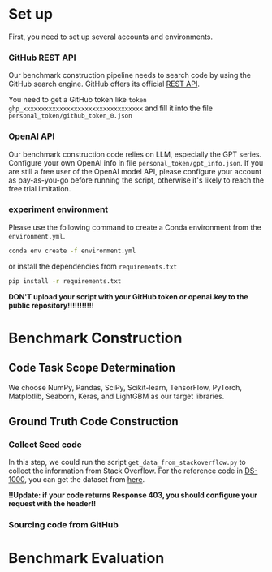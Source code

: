 # Set up

First, you need to set up several accounts and environments.

### GitHub REST API

Our benchmark construction pipeline needs to search code by using the GitHub search engine.
GitHub offers its official [REST API](https://docs.github.com/en/rest/about-the-rest-api).

You need to get a GitHub token like `token ghp_xxxxxxxxxxxxxxxxxxxxxxxxxxxxxxxxx` and fill it into the file `personal_token/github_token_0.json`


### OpenAI API

Our benchmark construction code relies on LLM, especially the GPT series.
Configure your own OpenAI info in file `personal_token/gpt_info.json`. 
If you are still a free user of the OpenAI model API, please configure your account as pay-as-you-go before running the script, otherwise it's likely to reach the free trial limitation.

### experiment environment

Please use the following command to create a Conda environment from the `environment.yml`.

```sh
conda env create -f environment.yml
```

or install the dependencies from `requirements.txt`

```sh
pip install -r requirements.txt
```


**DON'T upload your script with your GitHub token or openai.key to the public repository!!!!!!!!!!!**

# Benchmark Construction

## Code Task Scope Determination

We choose NumPy, Pandas, SciPy, Scikit-learn, TensorFlow, PyTorch, Matplotlib, Seaborn, Keras, and LightGBM as our target libraries.

## Ground Truth Code Construction

### Collect Seed code

In this step, we could run the script `get_data_from_stackoverflow.py` to collect the information from Stack Overflow.
For the reference code in [DS-1000](https://github.com/xlang-ai/DS-1000), you can get the dataset from [here](https://huggingface.co/datasets/xlangai/DS-1000).

**!!Update: if your code returns Response 403, you should configure your request with the header!!**


### Sourcing code from GitHub



# Benchmark Evaluation
